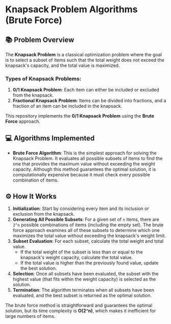 # Knapsack Problem Algorithms (Brute Force)

## 📚 Problem Overview

The **Knapsack Problem** is a classical optimization problem where the goal is to select a subset of items such that the total weight does not exceed the knapsack's capacity, and the total value is maximized.

### Types of Knapsack Problems:
1. **0/1 Knapsack Problem**: Each item can either be included or excluded from the knapsack.
2. **Fractional Knapsack Problem**: Items can be divided into fractions, and a fraction of an item can be included in the knapsack.

This repository implements the **0/1 Knapsack Problem** using the **Brute Force** approach.

## 💻 Algorithms Implemented

- **Brute Force Algorithm**: This is the simplest approach for solving the Knapsack Problem. It evaluates all possible subsets of items to find the one that provides the maximum value without exceeding the weight capacity. Although this method guarantees the optimal solution, it is computationally expensive because it must check every possible combination of items.

## ⚙️ How It Works

1. **Initialization**: Start by considering every item and its inclusion or exclusion from the knapsack.
2. **Generating All Possible Subsets**: For a given set of `n` items, there are `2^n` possible combinations of items (including the empty set). The brute force approach examines all of these subsets to determine which one maximizes the total value without exceeding the knapsack's weight limit.
3. **Subset Evaluation**: For each subset, calculate the total weight and total value.
   - If the total weight of the subset is less than or equal to the knapsack's weight capacity, calculate the total value.
   - If the total value is higher than the previously found value, update the best solution.
4. **Selection**: Once all subsets have been evaluated, the subset with the highest value (that fits within the weight capacity) is selected as the solution.
5. **Termination**: The algorithm terminates when all subsets have been evaluated, and the best subset is returned as the optimal solution.

The brute force method is straightforward and guarantees the optimal solution, but its time complexity is **O(2^n)**, which makes it inefficient for large numbers of items.
